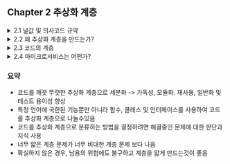 ## Chapter 2 추상화 계층

<details>
<summary>2.1 널값 및 의사코드 규약</summary>
코드를 잘 구성한다는 것은 간결한 추상화 계층을 만드는 것으로 귀결될 때가 많음
이 장에서 이것이 무엇을 의미하는지 설명,
문제를 추상화 계층으로 나누고,
나눠진 추상화 계층을 반영하도록 코드를 구성하는 방법을 살펴봄

의사코드 예제에서 어떻게 널값을 다루는지 설명

널값은 유용하면서 동시에 문제가 많음

- '값이 없다' 또는 '부재한다'는 이 개념은 유용
- 변수 액세스 전 널값 확인을 자주 잊어버림

#### 널 안정성

널 안전성?으로 컴파일러는 반드시 널값 여부를 확인하게 만듦

- 사용 중인 언어가 널 안정성을 지원한다면 사용하는 것이 좋음
- 지원하지 않는다면, 옵셔녈(Optional) 타입을 사용하는 것이 좋음

#### 의사코드 규약

이 책에서 사용되는 의사코드는 널 안전성이 있다고 가정

##### 널 안정성 지원

데이터 유형 이름의 끝에'?' 기호가 붙어 있으면 널값을 가질 수 있다는 의미
이때 널값 여부를 확인하지 않고서는 사용할 수 없도록 컴파일러가 강제

`Element? getFifthElement (List‹Element> elements)`

##### 널 안정성 지원 X

Optional 타입을 사용
`Optional<Element> getFifthElement(List<Element> elements)`

</details>

<details>
<summary>
2.2 왜 추상화 계층을 만드는가?
</summary>
코드작성은 복잡한 문제를 계속해서 더 작은 하위문제로 세분화하는 작업

예시 - 사용자의 장치에서 실행되면서 서버에 메시지를 보내는 코드 작성

```
HttpConnection connection =
  HttpConnection.connect("http://example.com/server");
connection.send("Hello server");
connection.close ();
```

단 세 줄이며, 서버의 URL, 연결, 메시지 보내기, 연결 닫기 개념만 다루면 됨

하지만 이를 보내는데 다음과 같은 복잡한 일이 발생

- 전송 형식으로 문자열 직렬화
- HTTP 프로토콜의 모든 동작
- TCP 연결
- 데이터를 라디오 신호로 변조

등등 이 예는 서버에 메시지를 보낸다는 상위 수준의 문제가 존재  
다행히도 해결해야 할 많은 하위 문제를 다른 개발자들이 이미 해결 뿐 아니라 인식할 필요도 없게 만듬

최상위 계층에서는 하위 계층을 몰라도 코드 작성 가능  
이런 하위 계층을 추상적인 개념으로 생각할 수 있고 이를 *추상화 계층*이라고 함

소프트웨어 엔지니어는 문제 해결할 때 아래가 목표 이어야 함

- 복잡한 문제의 하위 문제를 올바르게 식별 및 추상화 계층을 만듦

  - 문제를 하위 문제로 계속 나눠가며 추상화 계층을 만듬
  - 같은 층위는 몇 개의 개념만 다루므로 쉽게 이해

  <details>
  <summary>
  2.2.1 추상화 계층 및 코드 품질의 핵심 요소
  </summary>
  깨끗하고 뚜렷한 추상화 계층 구축 -> 코드 품질의 네 가지 핵심 요소를 달성

  - 가독성

    깨끗하고 뚜렷한 추상화 계층
    -> 한두 개의 계층과 몇 개의 개념만 다루면 됨
    모든 코드 이해 불가능, 하지만 추상화를 이해하면 사용하기 쉬움

  - 모듈화

    하위 문제 해결책을 깔끔하게 나누고 구현 세부 사항이 외부로 노출되지 않을 때  
    -> 다른 계층이나 코드에 영향 미치지 않고 계층 내에서만 구현 변경 쉬워짐

  - 재사용성 및 일반화성

    문제가 적절하게 추상적인 하위 문제로 세분화  
    -> 여러 가지 다른 상황에서 유용하게 일반화

  - 테스트 용이성

    코드가 추상화 계층으로 깨끗하게 분할  
    -> 각 하위 문제가 제대로 작동하는지 확인 -> 신뢰할 수 있는 코드

  </details>

</details>

<details>
<summary>2.3 코드의 계층</summary>

추상화 계층 생성 방법

- 의존성 그래프 생성
  - 코드를 서로 다른 단위로 분할, 단위 간 의존 관계를 보여줌

프로그래밍 언어 코드를 나누는 요소

- 함수
- 클래스(및 구조체, 믹스인 등)
- 인터페이스
- 패키지, 네임스페이스, 모듈

  <details>
  <summary>2.3.1 API 및 구현 세부 사항</summary>
  코드 작성시 고려해야 할 측면 두 가지

  1. 코드를 호출할 때 볼 수 있는 내용

  - 퍼블릭 클래스, 인터페이스 및 함수
  - 이름, 입력 매개변수 및 반환 유형이 표현하고자 하는 개념
  - 코드 호출 시 코드를 올바르게 사용하기 위해 알아야 하는 추가 정보(호출 순서 등)

  2. 코드를 호출할 때 볼 수 없는 내용

  - 구현 세부 사항

  API(application programming interface)

  - 서비스를 사용할 때 알아야할 것들에 대한 개념 형식화
  - 서비스의 모든 구현 세부사항은이 API 뒤에감춘다.

  코드 <- 미니 API 라고 생각하면 유용  
   클래스, 인터페이스, 함수 <- API 노출

  | 공개 API                                      | 구현 세부 사항                                     |
  | --------------------------------------------- | -------------------------------------------------- |
  | 클래스 이름, 퍼블릭 메서드, 반환값 유형, 인수 | 프라이빗 함수, 변수, 함수 내 코드(퍼블릭 함수라도) |

  API 관점에서 위와 같은 방식으로 추상화 계층을 명확하게 만드는데 도움이 됨
  </details>

  <details>
  <summary>2.3.2 함수</summary>
  로직을 새로운 함수로 구현하면 대부분 유익

  하나의 함수에서 너무 많은 개념을 동시에 다루면 코드 이해하기 어려움  
   중첩된 if 문도 마찬가지

  함수가 하는 일을 다음 중 하나로 제한 -> 읽기 쉬운 함수

  - 단일 업무 수행
  - 잘 명명된 다른 함수 호출하여 더 복잡한 동작 구성

  작성된 코드 -> 문장으로 표현 -> 문장이 어렵거나 어색 -> 함수 길음 -> 더 작은 함수로 분리
  -> 작은 로직 쉽게 재사용, 가독성 증가
  </details>

  <details>
  <summary>2.3.3 클래스</summary>
  클래스의 이상적인 크기에 대한 이론, 법칙 제시

  - 줄 수: 예시 '한 클래스는 300줄 넘지 않아야 함' 그보다 길면 너무 많은 개념 다루므로 분리.
    하지만 무엇이 잘못 되었을지도 모른다는 경고의 역할만 함. 상당히 제한적

  - 응집력: 클래스 내의 요소가 잘 속해 있는지 보여주는 척도. 강할수록 좋다. 어떻게 결속되어 있는지 분류 방식 예시

    - 순차적 응집력: 한 요수 출력 -> 다른 요소 입력.  
      예시) 커피 한 잔 만드는 과정. 원두를 갈아야만 커피 추출 가능. 서로 응집력이 있음.

    - 기능적 응집력: 몇 가지 요소들이 모여 하나의 일을 성취하는데 기여.  
      예시) 케이크 만들기. 필요한 모든 장비를 전용 서랍에 보관.

  - 관심사의 분리: 시스템이 각각 별개의 관심사를 다루는 개별 구성 요소로 분리하자는 설계 원칙.  
    예시) 게임 콘솔(게임 실행)과 TV(영상 출력). 동일 제품으로 묶이지 않고 분리됨. 분리 되어 있으므로 한 가지만 업그레이드 가능

  어느 수준 까지 **하나의 사항**으로 간주할지 결정해야함. 주관적이라 까다로움.  
   기존코드를 수정할 때나 완전히 새로운 코드를 작성할 때 클래스가 너무 커지는 것은 아닌지 주의해야 함

  왜 위와 같은 경험 규칙을 적용해야하나? 아래 네 가지 핵심요소로 설명.

  - 코드 가독성: 한 클래스에 많은 개념은 가독성 저하.

  - 코드 모듈화: 하위 문제 해결책 -> 하나의 클래스 + 다른 클래스와 상호작용 준비된 퍼블릭 함수
    -> 다른 클래스로 교체 쉬움

  - 코드 재사용성 및 일반화: 두 하위 문제를 해결해야 할 때, 누가 그 문제를 해결할 상황이 높음.
    두 문제를 한 클래스에 묶으면 이미 구현된 해결책 사용 기회 박탈.

  - 테스트 용이성 및 적절한 테스트: 로직이 여러 클래스로 분리 -> 각 부분 테스트 쉬움

  #### 코드 개선 방법

  ##### 의존성 주입

  의존성 주입이란? 클래스의 생성자를 통해 이 클래스가 의존하는 클래스의 인스턴스 주입  
   예시) 생성자의 매겨변수를 통해 하위 문제를 해결하기 위한 클래스 제공

  예시) TextSummarizer 클래스의 개념

  - 단락을 찾음 <- ParagraphFinder 클래스
  - 중요하지 않은 것은 걸러냄
  - 남아 있는 단락을 연결  
    단락 찾는게 궁금하면 해당 클래스틑 통해 빠르게 파악

  - 코드 모듈화 및 재구성 가능: 단락 중요도 계산을 교체하고 싶으면 사용하던 클래스를 인터페이스로 만들고 이를 구현하는 클래스로 만듬

  - 코드 재사용성 증가: 다른 곳에서 단락을 찾아야 한다면 만든 클래스 재사용

  - 코드 테스트 용이성 증가: 각 하위 문제 클래스에 대해 테스트 쉬움

  네 가지 핵심요소를 충족하는지 고민하며 클래스를 잘 나누자. 추상화 계층을 잘 만드는데 가장 효과적인 도구임

  </details>

  <details>
  <summary>2.3.4 인터페이스</summary>
  어떤 함수를 외부로 노출할 것인지 인터페이스를 통해 결정

  인터페이스 정의 상황 - 하나의 추상화 계층에 대해 다른 방식으로 구현 or 향후 다르게 구현 예상할 경우

  예시) 두 가지 단락 중요도 계산 로직

  - 단어의 중요성 or 기계 학습

  기존 TextImportancescorer 클래스를 인터페이스로 추출
  -> 각 로직에 대해 클래스 구현

  - 상위 클래스의 팩토리 함수로 인스턴스 생성이 용이  
    코드 예시

    ```
    TextSummarizer createWordBasedSummarizer( ) {
      return new TextSummarizer(
        new ParagraphFinder(), new WordBasedScorer ());
    }

    TextSummarizer createModelBasedSummarizer () {
      return new TextSummarizer (
      new ParagraphFinder (), ModelBasedScorer.create());
    }
    ```

  인터페이스 정의 경우 - 주어진 하위 문제를 서로 다른 구현 가능 및 전환이 필요

    <details>
    <summary>모든 것을 위한 인터페이스?</summary>

  주어진 문제에 한 구현 및 추가 구현 계획 없어도 인터페이스를 작성해야 하는가?

  - 너와 너의 팀이 결정할 사안
  - 몇몇 소프트웨어 공학 철학은 그 상황에도 사용 권고.

  - 장점

    1. 퍼블릭 API 매우 명확하게 보여줌
    2. 추측과 다르게 여러 가지 구현이 더 필요할 수 있음
    3. 테스트가 쉬워짐: 클래스가 복잡 or 네트워크 IO 의존 작업이라면 목이나 페이크 객체로 대체할 수 있다. 그러려면 반드시 인터페이스 정의해야 할 수도 있음
    4. 같은 클래스로 두 가지 하위 문제 해결: 한 클래스가 둘 이상 서로 다른 추상화 계층에 구현 제공할 수도 있음

  - 단점
    1. 더 많은 작업 필요: 코드 더 작성, 파일 추가 등
    2. 코드가 복잡해질 수 있음: 클래스를 보는 대신 인터페이스 보고 구현 클래스를 찾아야함

  필자의 인터페이스 사용 방법

  - 사용시 그 장점이 확실한 상황
  - 인터페이스만을 위한 인터페이스 작성 X
  - 클래스라도 퍼블릭 API를 매우 신중. 구현 세부 사항 유출 X
  - 클래스로 작성해도 나중에 인터페이스 붙이기 쉽게 코드 작성
  </details>
  </details>

  <details>
  <summary>2.3.5 층이 너무 얇아질 때</summary>
  코드를 세분화하면 장점이 많지만 다음과 같은 추가 비용 발생

  - 클래스 정의 or 의존성 파일 임포트 등 코드의 양 증가
  - 로직 볼 때, 파일이나 클래스를 타고 들어가는 노력 필요
  - 인터페이스에 계층을 숨기면 상황에 따른 클래스 파악 노력 필요 -> 로직 이해 및 디버깅 어려울 수 있음

  분할을 위한 분할은 의미 없다는 것 명심. 적당히 나눌것.
  예시) 나눈 클래스를 다른 곳에서 사용할 가능성 낮을 때
  그나마 한 계층에 모든 코드 보다 너무 많은 계층이 낫다.

  계층 나누는 답은 없음. 실제 현실의 문제에 달려 있기 때문.
  최선의 조언은 가독성, 재사용성 및 일반화, 모듈화, 테스트 용이 하게 스스로 판단 및 신중하게 생각
  </details>

</details>

<details>
  <summary>2.4 마이크로서비스는 어떤가?</summary>
  마이크로서비스 아키텍처 - 여러 프로그램으로 분할되어 특정 작업 전문적 수행. 단일 프로그램 X, 독립적 실행 서비스 배포.

마이크로서비스 사용시 코드의 추상화 계층이 안중요하다는 주장

- 그 자체가 추상화 계층을 제공하기 때문에 내부 코드 분리가 안중요

하지만 여전히 그 내부에서 추상화 계층을 고려하는 것이 유용

예시) 다른 마이크로서비스에서 효율성 및 시간 지연등의 이유로 직접 DB 검색 가능.
그 부분에 대한 코드를 재사용 할 수 있다면 도움이 됨.

</details>

### 요약

- 코드를 깨끗 뚜렷한 추상화 계층으로 세분화 -> 가독성, 모듈화. 재사용, 일반화 및 테스트 용이성 향상
- 특정 언어에 국한된 기능뿐만 아니라 함수, 클래스 및 인터페이스를 사용하여 코드를 추상화 계층으로 나눌수있음
- 코드를 추상화 계층으로 분류하는 방법을 결정하려면 해결중인 문제에 대한 판단과 지식 사용
- 너무 얇은 계층 문제가 너무 비대한 계층 문제 보다 나음
- 확실하지 않은 경우, 남용의 위험에도 불구하고 계층을 얇게 만드는것이 좋음
